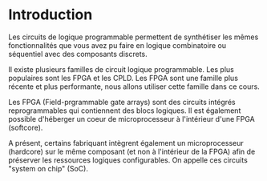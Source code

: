 # Introduction

Les circuits de logique programmable permettent de synthétiser les mêmes fonctionnalités que vous avez pu faire en logique combinatoire ou séquentiel avec des composants discrets.

Il existe plusieurs familles de circuit logique programmable. Les plus populaires sont les FPGA et les CPLD. Les FPGA sont une famille plus récente et plus performante, nous allons utiliser cette famille dans ce cours.

Les FPGA (Field-prgrammable gate arrays) sont des circuits intégrés reprogrammables qui contiennent des blocs logiques. Il est également possible d'héberger un coeur de microprocesseur  à l'intérieur d'une FPGA (softcore).

A présent, certains fabriquant intègrent également un microprocesseur (hardcore) sur le même composant (et non à l'intérieur de la FPGA) afin de préserver les ressources logiques configurables. On appelle ces circuits "system on chip" (SoC). &#x20;

&#x20;
